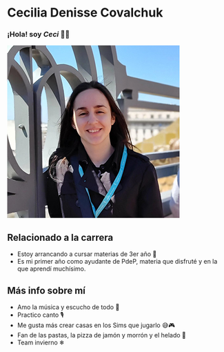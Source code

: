 # Cecilia Denisse Covalchuk

### ¡Hola! soy *Ceci* 👋🏻

![Foto Ceci](Ceci.jpg)

## Relacionado a la carrera
- Estoy arrancando a cursar materias de 3er año 🫠
- Es mi primer año como ayudante de PdeP, materia que disfruté y en la que aprendí muchísimo.

## Más info sobre mí
- Amo la música y escucho de todo 🎵
- Practico canto 🎙
- Me gusta más crear casas en los Sims que jugarlo 😅🎮
- Fan de las pastas, la pizza de jamón y morrón y el helado 🍨
- Team invierno ❄
